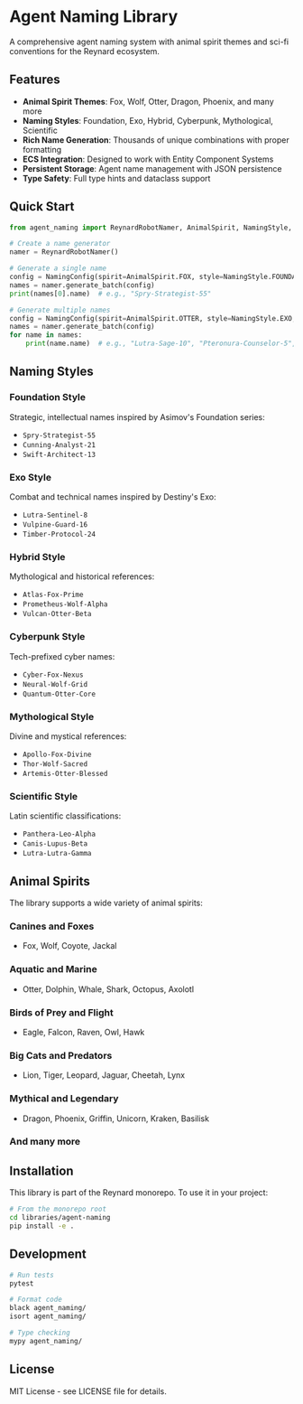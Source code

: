 # Agent Naming Library

A comprehensive agent naming system with animal spirit themes and sci-fi conventions for the Reynard ecosystem.

## Features

- **Animal Spirit Themes**: Fox, Wolf, Otter, Dragon, Phoenix, and many more
- **Naming Styles**: Foundation, Exo, Hybrid, Cyberpunk, Mythological, Scientific
- **Rich Name Generation**: Thousands of unique combinations with proper formatting
- **ECS Integration**: Designed to work with Entity Component Systems
- **Persistent Storage**: Agent name management with JSON persistence
- **Type Safety**: Full type hints and dataclass support

## Quick Start

```python
from agent_naming import ReynardRobotNamer, AnimalSpirit, NamingStyle, NamingConfig

# Create a name generator
namer = ReynardRobotNamer()

# Generate a single name
config = NamingConfig(spirit=AnimalSpirit.FOX, style=NamingStyle.FOUNDATION)
names = namer.generate_batch(config)
print(names[0].name)  # e.g., "Spry-Strategist-55"

# Generate multiple names
config = NamingConfig(spirit=AnimalSpirit.OTTER, style=NamingStyle.EXO, count=5)
names = namer.generate_batch(config)
for name in names:
    print(name.name)  # e.g., "Lutra-Sage-10", "Pteronura-Counselor-5", etc.
```

## Naming Styles

### Foundation Style

Strategic, intellectual names inspired by Asimov's Foundation series:

- `Spry-Strategist-55`
- `Cunning-Analyst-21`
- `Swift-Architect-13`

### Exo Style

Combat and technical names inspired by Destiny's Exo:

- `Lutra-Sentinel-8`
- `Vulpine-Guard-16`
- `Timber-Protocol-24`

### Hybrid Style

Mythological and historical references:

- `Atlas-Fox-Prime`
- `Prometheus-Wolf-Alpha`
- `Vulcan-Otter-Beta`

### Cyberpunk Style

Tech-prefixed cyber names:

- `Cyber-Fox-Nexus`
- `Neural-Wolf-Grid`
- `Quantum-Otter-Core`

### Mythological Style

Divine and mystical references:

- `Apollo-Fox-Divine`
- `Thor-Wolf-Sacred`
- `Artemis-Otter-Blessed`

### Scientific Style

Latin scientific classifications:

- `Panthera-Leo-Alpha`
- `Canis-Lupus-Beta`
- `Lutra-Lutra-Gamma`

## Animal Spirits

The library supports a wide variety of animal spirits:

### Canines and Foxes

- Fox, Wolf, Coyote, Jackal

### Aquatic and Marine

- Otter, Dolphin, Whale, Shark, Octopus, Axolotl

### Birds of Prey and Flight

- Eagle, Falcon, Raven, Owl, Hawk

### Big Cats and Predators

- Lion, Tiger, Leopard, Jaguar, Cheetah, Lynx

### Mythical and Legendary

- Dragon, Phoenix, Griffin, Unicorn, Kraken, Basilisk

### And many more

## Installation

This library is part of the Reynard monorepo. To use it in your project:

```bash
# From the monorepo root
cd libraries/agent-naming
pip install -e .
```

## Development

```bash
# Run tests
pytest

# Format code
black agent_naming/
isort agent_naming/

# Type checking
mypy agent_naming/
```

## License

MIT License - see LICENSE file for details.
